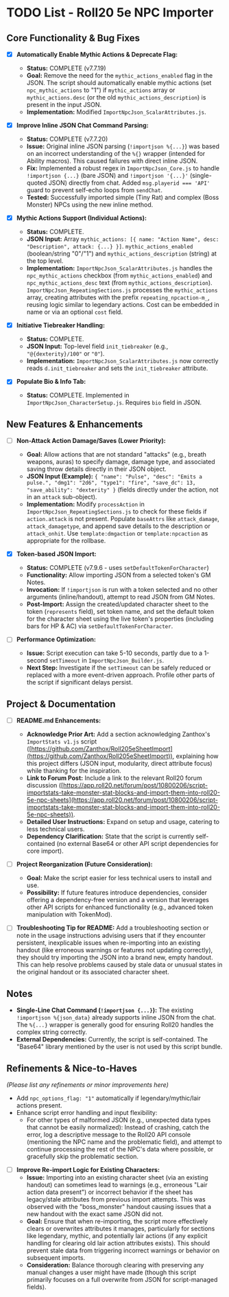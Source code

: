 # TODO List - Roll20 5e NPC Importer

## Core Functionality & Bug Fixes

- [x] **Automatically Enable Mythic Actions & Deprecate Flag:**
    - **Status:** COMPLETE (v7.7.19)
    - **Goal:** Remove the need for the `mythic_actions_enabled` flag in the JSON. The script should automatically enable mythic actions (set `npc_mythic_actions` to "1") if `mythic_actions` array or `mythic_actions.desc` (or the old `mythic_actions_description`) is present in the input JSON.
    - **Implementation:** Modified `ImportNpcJson_ScalarAttributes.js`.

- [x] **Improve Inline JSON Chat Command Parsing:**
    - **Status:** COMPLETE (v7.7.20)
    - **Issue:** Original inline JSON parsing (`!importjson %{...}`) was based on an incorrect understanding of the `%{}` wrapper (intended for Ability macros). This caused failures with direct inline JSON.
    - **Fix:** Implemented a robust regex in `ImportNpcJson_Core.js` to handle `!importjson {...}` (bare JSON) and `!importjson '{...}'` (single-quoted JSON) directly from chat. Added `msg.playerid === 'API'` guard to prevent self-echo loops from `sendChat`.
    - **Tested:** Successfully imported simple (Tiny Rat) and complex (Boss Monster) NPCs using the new inline method.

- [x] **Mythic Actions Support (Individual Actions):**
    - **Status:** COMPLETE.
    - **JSON Input:** Array `mythic_actions: [{ name: "Action Name", desc: "Description", attack: {...} }]`. `mythic_actions_enabled` (boolean/string "0"/"1") and `mythic_actions_description` (string) at the top level.
    - **Implementation:** `ImportNpcJson_ScalarAttributes.js` handles the `npc_mythic_actions` checkbox (from `mythic_actions_enabled`) and `npc_mythic_actions_desc` text (from `mythic_actions_description`). `ImportNpcJson_RepeatingSections.js` processes the `mythic_actions` array, creating attributes with the prefix `repeating_npcaction-m_`, reusing logic similar to legendary actions. Cost can be embedded in name or via an optional `cost` field.

- [x] **Initiative Tiebreaker Handling:**
    - **Status:** COMPLETE.
    - **JSON Input:** Top-level field `init_tiebreaker` (e.g., `"@{dexterity}/100"` or `"0"`).
    - **Implementation:** `ImportNpcJson_ScalarAttributes.js` now correctly reads `d.init_tiebreaker` and sets the `init_tiebreaker` attribute.

- [x] **Populate Bio & Info Tab:**
    - **Status:** COMPLETE. Implemented in `ImportNpcJson_CharacterSetup.js`. Requires `bio` field in JSON.

## New Features & Enhancements

- [ ] **Non-Attack Action Damage/Saves (Lower Priority):**
    - **Goal:** Allow actions that are not standard "attacks" (e.g., breath weapons, auras) to specify damage, damage type, and associated saving throw details directly in their JSON object.
    - **JSON Input (Example):** `{ "name": "Pulse", "desc": "Emits a pulse.", "dmg1": "2d6", "type1": "fire", "save_dc": 13, "save_ability": "dexterity" }` (fields directly under the action, not in an `attack` sub-object).
    - **Implementation:** Modify `processAction` in `ImportNpcJson_RepeatingSections.js` to check for these fields if `action.attack` is not present. Populate `baseAttrs` like `attack_damage`, `attack_damagetype`, and append save details to the description or `attack_onhit`. Use `template:dmgaction` or `template:npcaction` as appropriate for the rollbase.

- [x] **Token-based JSON Import:**
    - **Status:** COMPLETE (v7.9.6 - uses `setDefaultTokenForCharacter`)
    - **Functionality:** Allow importing JSON from a selected token's GM Notes.
    - **Invocation:** If `!importjson` is run with a token selected and no other arguments (inline/handout), attempt to read JSON from GM Notes.
    - **Post-Import:** Assign the created/updated character sheet to the token (`represents` field), set token name, and set the default token for the character sheet using the live token's properties (including bars for HP & AC) via `setDefaultTokenForCharacter`.

- [ ] **Performance Optimization:**
    - **Issue:** Script execution can take 5-10 seconds, partly due to a 1-second `setTimeout` in `ImportNpcJson_Builder.js`.
    - **Next Step:** Investigate if the `setTimeout` can be safely reduced or replaced with a more event-driven approach. Profile other parts of the script if significant delays persist.

## Project & Documentation

- [ ] **README.md Enhancements:**
    - **Acknowledge Prior Art:** Add a section acknowledging Zanthox's `ImportStats v1.js` script ([https://github.com/Zanthox/Roll205eSheetImport](https://github.com/Zanthox/Roll205eSheetImport)), explaining how this project differs (JSON input, modularity, direct attribute focus) while thanking for the inspiration.
    - **Link to Forum Post:** Include a link to the relevant Roll20 forum discussion ([https://app.roll20.net/forum/post/10800206/script-importstats-take-monster-stat-blocks-and-import-them-into-roll20-5e-npc-sheets](https://app.roll20.net/forum/post/10800206/script-importstats-take-monster-stat-blocks-and-import-them-into-roll20-5e-npc-sheets)).
    - **Detailed User Instructions:** Expand on setup and usage, catering to less technical users.
    - **Dependency Clarification:** State that the script is currently self-contained (no external Base64 or other API script dependencies for core import).

- [ ] **Project Reorganization (Future Consideration):**
    - **Goal:** Make the script easier for less technical users to install and use.
    - **Possibility:** If future features introduce dependencies, consider offering a dependency-free version and a version that leverages other API scripts for enhanced functionality (e.g., advanced token manipulation with TokenMod).

- [ ] **Troubleshooting Tip for README:** Add a troubleshooting section or note in the usage instructions advising users that if they encounter persistent, inexplicable issues when re-importing into an existing handout (like erroneous warnings or features not updating correctly), they should try importing the JSON into a brand new, empty handout. This can help resolve problems caused by stale data or unusual states in the original handout or its associated character sheet.

## Notes

- **Single-Line Chat Command (`!importjson {...}`):** The existing `!importjson %{json_data}` already supports inline JSON from the chat. The `%{...}` wrapper is generally good for ensuring Roll20 handles the complex string correctly.
- **External Dependencies:** Currently, the script is self-contained. The "Base64" library mentioned by the user is not used by this script bundle.

## Refinements & Nice-to-Haves

*(Please list any refinements or minor improvements here)*

- Add `npc_options_flag: "1"` automatically if legendary/mythic/lair actions present.
- Enhance script error handling and input flexibility:
   - For other types of malformed JSON (e.g., unexpected data types that cannot be easily normalized): Instead of crashing, catch the error, log a descriptive message to the Roll20 API console (mentioning the NPC name and the problematic field), and attempt to continue processing the rest of the NPC's data where possible, or gracefully skip the problematic section.

- [ ] **Improve Re-import Logic for Existing Characters:**
    - **Issue:** Importing into an existing character sheet (via an existing handout) can sometimes lead to warnings (e.g., erroneous "Lair action data present") or incorrect behavior if the sheet has legacy/stale attributes from previous import attempts. This was observed with the "boss_monster" handout causing issues that a new handout with the exact same JSON did not.
    - **Goal:** Ensure that when re-importing, the script more effectively clears or overwrites attributes it manages, particularly for sections like legendary, mythic, and potentially lair actions (if any explicit handling for clearing old lair action attributes exists). This should prevent stale data from triggering incorrect warnings or behavior on subsequent imports.
    - **Consideration:** Balance thorough clearing with preserving any manual changes a user might have made (though this script primarily focuses on a full overwrite from JSON for script-managed fields). 